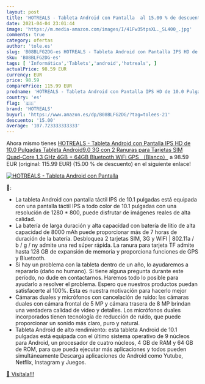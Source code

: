 ```yaml
---
layout: post
title: 'HOTREALS - Tableta Android con Pantalla  al 15.00 % de descuento'
date: 2021-04-04 23:01:44
image: 'https://m.media-amazon.com/images/I/41Fw35tpsXL._SL400_.jpg'
comments: true
category: ofertas
author: 'tole.es'
slug: 'B08BLFG2DG-es HOTREALS - Tableta Android con Pantalla IPS HD de 10.0...'
sku: 'B08BLFG2DG-es'
tags: [ 'Informática','Tablets','android','hotreals', ]
actualPrice: 98.59 EUR
currency: EUR
price: 98.59
comparePrice: 115.99 EUR
prodname: 'HOTREALS - Tableta Android con Pantalla IPS HD de 10.0 Pulgadas  Tableta Android9.0 3G con 2 Ranuras para Tarjetas SIM  Quad-Core  1.3 GHz  4GB + 64GB  Bluetooth  WiFi  GPS  （Blanco）'
country: 'es'
flag: '🇪🇸'
brand: 'HOTREALS'
buyurl: 'https://www.amazon.es/dp/B08BLFG2DG/?tag=tolees-21'
descuento: '15.00'
average: '107.723333333333'
---
```


Ahora mismo tienes [HOTREALS - Tableta Android con Pantalla IPS HD de 10.0 Pulgadas  Tableta Android9.0 3G con 2 Ranuras para Tarjetas SIM  Quad-Core  1.3 GHz  4GB + 64GB  Bluetooth  WiFi  GPS  （Blanco）](https://www.amazon.es/dp/B08BLFG2DG/?tag=tolees-21) a 98.59 EUR (original: 115.99 EUR) (15.00 %  de descuento) en el siguiente enlace!

[![HOTREALS - Tableta Android con Pantalla ](https://m.media-amazon.com/images/I/41Fw35tpsXL._SL400_.jpg)](https://www.amazon.es/dp/B08BLFG2DG/?tag=tolees-21)

🔎:

- La tableta Android con pantalla táctil IPS de 10.1 pulgadas está equipada con una pantalla táctil IPS a todo color de 10.1 pulgadas con una resolución de 1280 * 800, puede disfrutar de imágenes reales de alta calidad.
- La batería de larga duración y alta capacidad con batería de litio de alta capacidad de 8000 mAh puede proporcionar más de 7 horas de duración de la batería. Desbloquea 2 tarjetas SIM, 3G y WIFI | 802.11a / b / g / ny admite una red súper rápida. La ranura para tarjeta TF admite hasta 128 GB de expansión de memoria y proporciona funciones de GPS y Bluetooth.
- Si hay un problema con la tableta dentro de un año, lo ayudaremos a repararlo (daño no humano). Si tiene alguna pregunta durante este período, no dude en contactarnos. Haremos todo lo posible para ayudarlo a resolver el problema. Espero que nuestros productos puedan satisfacerte al 100%. Esta es nuestra motivación para hacerlo mejor
- Cámaras duales y micrófonos con cancelación de ruido: las cámaras duales con cámara frontal de 5 MP y cámara trasera de 8 MP brindan una verdadera calidad de video y detalles. Los micrófonos duales incorporados tienen tecnología de reducción de ruido, que puede proporcionar un sonido más claro, puro y natural.
- Tableta Android de alto rendimiento: esta tableta Android de 10.1 pulgadas está equipada con el último sistema operativo de 9 núcleos para Android, un procesador de cuatro núcleos, 4 GB de RAM y 64 GB de ROM, para que pueda ejecutar más aplicaciones y todos pueden simultáneamente Descarga aplicaciones de Android como Yutube, Netflix, Instagram y Juegos.

[🛒 Visítala!!!](https://www.amazon.es/dp/B08BLFG2DG/?tag=tolees-21)
